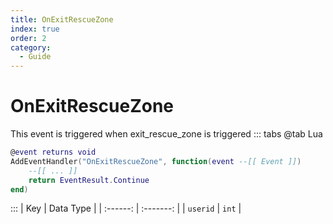```yaml
---
title: OnExitRescueZone
index: true
order: 2
category:
  - Guide
---
```


# OnExitRescueZone
This event is triggered when exit_rescue_zone is triggered
::: tabs
@tab Lua
```lua
@event returns void
AddEventHandler("OnExitRescueZone", function(event --[[ Event ]])
    --[[ ... ]]
    return EventResult.Continue
end)
```

:::
|    Key   | Data Type |
| :------: | :-------: |
| `userid` |   `int`   |